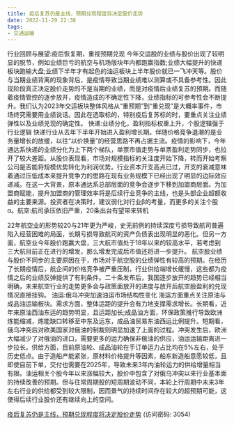 ```yaml
---
title: 疫后复苏仍是主线，预期兑现程度将决定股价走势
date: 2022-11-29 22:38
tags:
- 交通运输
---
```

行业回顾与展望:疫后恢复期，重视预期兑现
今年交运股的业绩与股价出现了较明显的脱节，例如业绩巨亏的航空与机场版块年内都跑赢指数;业绩大幅提升的快递板块跑输大盘;业绩下半年才有起色的油运板块上半年股价就已一飞冲天等。股价与当期业绩背离的现象背后，是疫情导致当期业绩难以测算或不具备参考性。因此现阶段真正决定股价走势的不是当期的业绩，而是对疫情后业绩复苏的预期。而随着疫情管控的逐步放开，疫情造成的不确定性下降，业绩指标的可参考性会不断提升。我们认为2023年交运板块整体风格从“重预期”到“重兑现”是大概率事件，市场终究需要用业绩说话。因此在选取标的，特别疫后复苏标的时，要重点关注业绩弹性以及业绩兑现的确定性。
快递:业绩分化，盈利指标权重上升，个股逻辑强于行业逻辑
快递行业从去年下半年开始进入盈利增长期。伴随价格竞争退潮的是业务量增长的放缓，以往“以价换量”的经营思路不再占据主流。疫情的影响下，今年通达系快递的业绩分化为上下两个梯队，单票市值走势与单票盈利走势同步，也拉开了较大差距。从股价表现看，市场对规模指标的关注度开始下降，转而开始考察公司是否能将规模优势转化为利润优势。行业资本开支高点已过，开支的衰减意味着通过压低成本来提升竞争力的思路在现有业务规模下已经出现了明显的边际效应递减。在这一大背景，原本通达系总部层面的竞争会逐步下移到加盟商层面。为加盟商赋能，提升加盟商的管理效率将是后续行业竞争的主线，也是头部企业超额收益的主要来源。投资者在决策时，建议弱化对行业β的考量，而更多的关注个股α。航空:航司承压依旧严重，20条出台有望带来转机
<!-- more -->
22年航空业的形势较20与21年更为严峻，史无前例的持续深度亏损导致航司普遍陷入经营困难的局面，长期亏损导致航司的资产负债表出现明显的恶化。但另一方面，航空业今年股价跑赢大盘，三大航市值处于18年以来的较高水平，若考虑到三大航目前正在进行的增发，那么增发完成后市值还将进一步提升。
航空股业绩与股价不同步的主要原因在于，市场对于航空股的业绩弹性有较高的预期。在经历了长期疫情后，航企间的价格竞争被严重压制，行业供给端增长缓慢，这些都为疫情之后的业绩反弹提供了有利条件。二十条发布后，我国逐步放开的趋势已经相当明确，未来航空行业的走势更多会与政策面放开的进度与放开后航空股盈利的兑现情况直接挂钩。
油运:俄乌冲突加速油运市场结构性变化
海运方面重点关注原油与成品油运输板块。需求方面，整体运距的提升会有力地支撑需求增长。长期看，近年来原油西油东运的趋势明显，且运距加长;成品油方面，环保政策推行导致欧洲炼能缩减，炼能缺口转移至中东及远东，成品油贸易东油西运比例提升。短期看，俄乌冲突后对欧美国家对俄油的制裁则明显加速了上面的过程。冲突发生后，欧洲大幅减少了对俄油的进口，需要更多的运力确保非俄油的供应，油运运输距离进一步拉长。供给方面，目前原油轮、成品油轮在手订单运力占比均在5%左右，处于历史低点。由于造船产能紧张，原材料价格提升等因素，船东新造船意愿较低，且即使目前下单，交付也需要在2025年，导致未来3年内油轮运力的供给增量相当有限。油运相关个股今年以来涨幅较大，股价中包含了对俄乌冲突以来行业基本面的持续改善的预期。但与往常周期股的短周期波动不同，本轮上行周期中未来3年左右行业的供给都受到较大限制，因而景气的持续时间存在较大的超预期可能，这使得后续行业股价还有继续向上的空间。

[疫后复苏仍是主线，预期兑现程度将决定股价走势](https://url12.ctfile.com/f/3948612-735796995-fad751?p=3054)
(访问密码: 3054)

